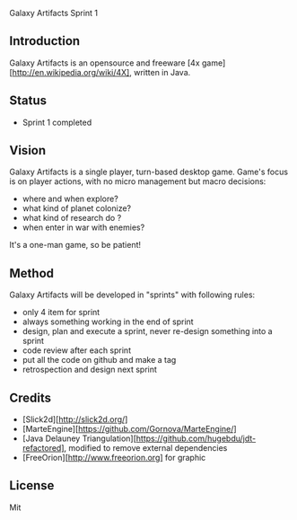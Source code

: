Galaxy Artifacts
Sprint 1

## Introduction

Galaxy Artifacts is an opensource and freeware [4x game][http://en.wikipedia.org/wiki/4X], written in Java.

## Status

* Sprint 1 completed

## Vision

Galaxy Artifacts is a single player, turn-based desktop game.
Game's focus is on player actions, with no micro management but macro decisions:
* where and when explore?
* what kind of planet colonize?
* what kind of research do ?
* when enter in war with enemies?

It's a one-man game, so be patient! 


## Method

Galaxy Artifacts will be developed in "sprints" with following rules:
* only 4 item for sprint
* always something working in the end of sprint
* design, plan and execute a sprint, never re-design something into a sprint
* code review after each sprint
* put all the code on github and make a tag 
* retrospection and design next sprint


## Credits
* [Slick2d][http://slick2d.org/]
* [MarteEngine][https://github.com/Gornova/MarteEngine/]
* [Java Delauney Triangulation][https://github.com/hugebdu/jdt-refactored], modified to remove external dependencies
* [FreeOrion][http://www.freeorion.org] for graphic

## License

Mit